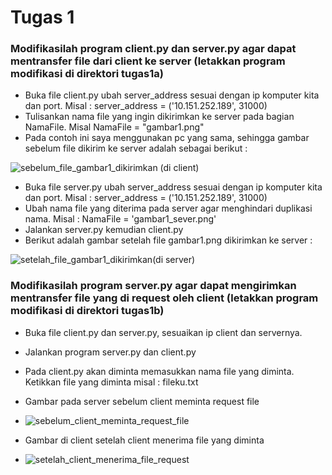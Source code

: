 # Tugas 1
### Modifikasilah program client.py dan server.py agar dapat mentransfer file dari client ke server (letakkan program modifikasi di direktori tugas1a)
- Buka file client.py ubah server_address sesuai dengan ip komputer kita dan port. Misal : server_address = ('10.151.252.189', 31000)
- Tulisankan nama file yang ingin dikirimkan ke server pada bagian NamaFile. Misal NamaFile = "gambar1.png"
- Pada contoh ini saya menggunakan pc yang sama, sehingga gambar sebelum file dikirim ke server adalah sebagai berikut :

![sebelum_file_gambar1_dikirimkan (di client)](https://user-images.githubusercontent.com/37019733/75686541-0334d080-5ccf-11ea-8e12-06701b256a06.JPG)

- Buka file server.py ubah server_address sesuai dengan ip komputer kita dan port. Misal : server_address = ('10.151.252.189', 31000)
- Ubah nama file yang diterima pada server agar menghindari duplikasi nama. Misal : NamaFile = 'gambar1_sever.png'
- Jalankan server.py kemudian client.py
- Berikut adalah gambar setelah file gambar1.png dikirimkan ke server :

![setelah_file_gambar1_dikirimkan(di server)](https://user-images.githubusercontent.com/37019733/75688165-97a03280-5cd1-11ea-8dd7-1dc9d574f9fb.JPG)

### Modifikasilah program server.py agar dapat mengirimkan mentransfer file yang di request oleh client (letakkan program modifikasi di direktori tugas1b)
- Buka file client.py dan server.py, sesuaikan ip client dan servernya.
- Jalankan program server.py dan client.py
- Pada client.py akan diminta memasukkan nama file yang diminta. Ketikkan file yang diminta misal : fileku.txt
- Gambar pada server sebelum client meminta request file

- ![sebelum_client_meminta_request_file](https://user-images.githubusercontent.com/37019733/75690122-e8fdf100-5cd4-11ea-9d0b-265c0c0964b4.JPG)

- Gambar di client setelah client menerima file yang diminta

- ![setelah_client_menerima_file_request](https://user-images.githubusercontent.com/37019733/75690174-f9ae6700-5cd4-11ea-8fb7-bd480a6e3029.JPG)
